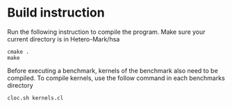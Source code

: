 Build instruction
====================

Run the following instruction to compile the program. Make sure your current
directory is in Hetero-Mark/hsa

```
cmake .
make
```

Before executing a benchmark, kernels of the benchmark also need to be
compiled. To compile kernels, use the follow command in each benchmarks 
directory

```
cloc.sh kernels.cl
```
